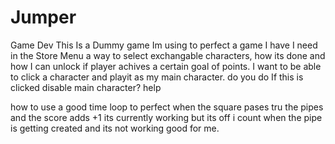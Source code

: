 # Jumper
Game Dev
This Is a Dummy game Im using to perfect a game I have 
I need in the Store Menu a way to select exchangable characters, how its done and how I can unlock if player achives a certain goal of points. I want to be able to click a character and playit as my main character. do you do If this is clicked disable main character? help

how to use a good time loop to perfect when the square pases tru the pipes and the score adds +1 its currently working but its off i count when the pipe is getting created and its not working good for me.




